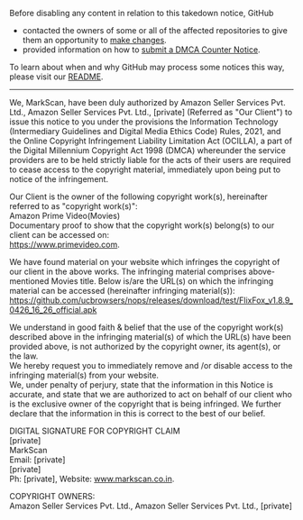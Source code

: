 Before disabling any content in relation to this takedown notice, GitHub
- contacted the owners of some or all of the affected repositories to give them an opportunity to [make changes](https://docs.github.com/en/github/site-policy/dmca-takedown-policy#a-how-does-this-actually-work).
- provided information on how to [submit a DMCA Counter Notice](https://docs.github.com/en/articles/guide-to-submitting-a-dmca-counter-notice).

To learn about when and why GitHub may process some notices this way, please visit our [README](https://github.com/github/dmca/blob/master/README.md#anatomy-of-a-takedown-notice).

---

We, MarkScan, have been duly authorized by Amazon Seller Services Pvt. Ltd., Amazon Seller Services Pvt. Ltd., [private] (Referred as "Our Client") to issue this notice to you under the provisions the Information Technology (Intermediary Guidelines and Digital Media Ethics Code) Rules, 2021, and the Online Copyright Infringement Liability Limitation Act (OCILLA), a part of the Digital Millennium Copyright Act 1998 (DMCA) whereunder the service providers are to be held strictly liable for the acts of their users are required to cease access to the copyright material, immediately upon being put to notice of the infringement.

Our Client is the owner of the following copyright work(s), hereinafter referred to as "copyright work(s)":  
Amazon Prime Video(Movies)  
Documentary proof to show that the copyright work(s) belong(s) to our client can be accessed on:  
https://www.primevideo.com.

We have found material on your website which infringes the copyright of our client in the above works. The infringing material comprises above-mentioned Movies title. Below is/are the URL(s) on which the infringing material can be accessed (hereinafter infringing material(s)):   
https://github.com/ucbrowsers/nops/releases/download/test/FlixFox_v1.8.9_0426_16_26_official.apk

We understand in good faith & belief that the use of the copyright work(s) described above in the infringing material(s) of which the URL(s) have been provided above, is not authorized by the copyright owner, its agent(s), or the law.  
We hereby request you to immediately remove and /or disable access to the infringing material(s) from your website.  
We, under penalty of perjury, state that the information in this Notice is accurate, and state that we are authorized to act on behalf of our client who is the exclusive owner of the copyright that is being infringed. We further declare that the information in this is correct to the best of our belief.

DIGITAL SIGNATURE FOR COPYRIGHT CLAIM  
[private]  
MarkScan  
Email: [private]  
[private]  
Ph: [private], Website: www.markscan.co.in.

COPYRIGHT OWNERS:  
Amazon Seller Services Pvt. Ltd., Amazon Seller Services Pvt. Ltd., [private]
